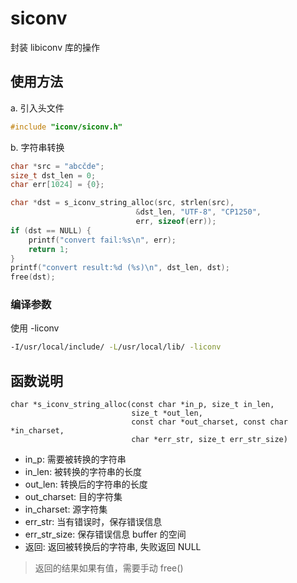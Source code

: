 # siconv

封装 libiconv 库的操作

## 使用方法

a. 引入头文件

```c
#include "iconv/siconv.h"
```

b. 字符串转换

```c
char *src = "abcčde";
size_t dst_len = 0;
char err[1024] = {0};

char *dst = s_iconv_string_alloc(src, strlen(src),
                            &dst_len, "UTF-8", "CP1250",
                            err, sizeof(err));
if (dst == NULL) {
    printf("convert fail:%s\n", err);
    return 1;
}
printf("convert result:%d (%s)\n", dst_len, dst);
free(dst);
```

### 编译参数

使用 -liconv

```bash
-I/usr/local/include/ -L/usr/local/lib/ -liconv
```

## 函数说明

```
char *s_iconv_string_alloc(const char *in_p, size_t in_len,
                           size_t *out_len,
                           const char *out_charset, const char *in_charset,
                           char *err_str, size_t err_str_size)
```

- in_p: 需要被转换的字符串
- in_len: 被转换的字符串的长度
- out_len: 转换后的字符串的长度
- out_charset: 目的字符集
- in_charset: 源字符集
- err_str: 当有错误时，保存错误信息
- err_str_size: 保存错误信息 buffer 的空间
- 返回: 返回被转换后的字符串, 失败返回 NULL

> 返回的结果如果有值，需要手动 free()
